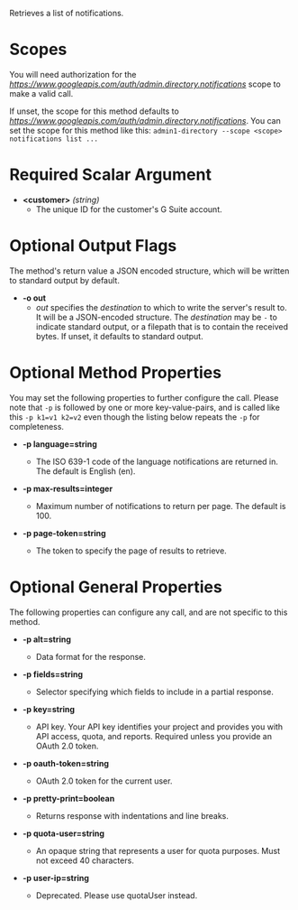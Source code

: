 Retrieves a list of notifications.
# Scopes

You will need authorization for the *https://www.googleapis.com/auth/admin.directory.notifications* scope to make a valid call.

If unset, the scope for this method defaults to *https://www.googleapis.com/auth/admin.directory.notifications*.
You can set the scope for this method like this: `admin1-directory --scope <scope> notifications list ...`
# Required Scalar Argument
* **&lt;customer&gt;** *(string)*
    - The unique ID for the customer&#39;s G Suite account.

# Optional Output Flags

The method's return value a JSON encoded structure, which will be written to standard output by default.

* **-o out**
    - *out* specifies the *destination* to which to write the server's result to.
      It will be a JSON-encoded structure.
      The *destination* may be `-` to indicate standard output, or a filepath that is to contain the received bytes.
      If unset, it defaults to standard output.
# Optional Method Properties

You may set the following properties to further configure the call. Please note that `-p` is followed by one 
or more key-value-pairs, and is called like this `-p k1=v1 k2=v2` even though the listing below repeats the
`-p` for completeness.

* **-p language=string**
    - The ISO 639-1 code of the language notifications are returned in. The default is English (en).

* **-p max-results=integer**
    - Maximum number of notifications to return per page. The default is 100.

* **-p page-token=string**
    - The token to specify the page of results to retrieve.

# Optional General Properties

The following properties can configure any call, and are not specific to this method.

* **-p alt=string**
    - Data format for the response.

* **-p fields=string**
    - Selector specifying which fields to include in a partial response.

* **-p key=string**
    - API key. Your API key identifies your project and provides you with API access, quota, and reports. Required unless you provide an OAuth 2.0 token.

* **-p oauth-token=string**
    - OAuth 2.0 token for the current user.

* **-p pretty-print=boolean**
    - Returns response with indentations and line breaks.

* **-p quota-user=string**
    - An opaque string that represents a user for quota purposes. Must not exceed 40 characters.

* **-p user-ip=string**
    - Deprecated. Please use quotaUser instead.
